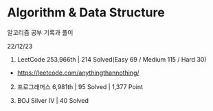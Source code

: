 # Algorithm & Data Structure

알고리즘 공부 기록과 풀이

22/12/23

1. LeetCode 253,966th | 214 Solved(Easy 69 / Medium 115 / Hard 30)
- https://leetcode.com/anythingthannothing/

2. 프로그래머스 6,981th | 95 Solved | 1,377 Point

3. BOJ Silver IV | 40 Solved